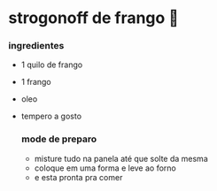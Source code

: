 # strogonoff de frango :chicken:

### ingredientes

- 1 quilo de frango

- 1 frango

- oleo

- tempero a gosto

  ### mode de preparo 

  - misture tudo na panela até que solte da mesma
  - coloque em uma forma e leve ao forno
  - e esta pronta pra comer

